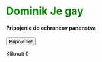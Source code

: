 <p>&nbsp;</p>
<p></p>
<h1 style="color: green;">Dominik Je gay</h1>
<h4>Pripojenie do ochrancov panenstva&nbsp;</h4>
<p><button id="btn">Pripojenie!</button></p>
<p><span id="display">Kliknut&iacute; 0</span>&nbsp;</p>
